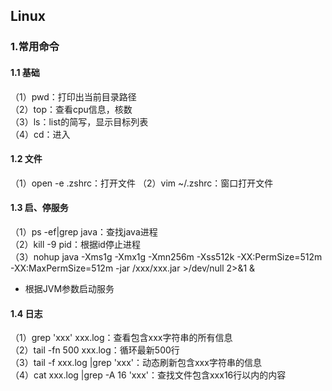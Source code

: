 ## Linux

### 1.常用命令
#### 1.1 基础
（1）pwd：打印出当前目录路径  
（2）top：查看cpu信息，核数  
（3）ls：list的简写，显示目标列表  
（4）cd：进入

#### 1.2 文件
（1）open -e .zshrc：打开文件
（2）vim ~/.zshrc：窗口打开文件


#### 1.3 启、停服务
（1）ps -ef|grep java：查找java进程  
（2）kill -9 pid：根据id停止进程  
（3）nohup java -Xms1g -Xmx1g -Xmn256m -Xss512k -XX:PermSize=512m -XX:MaxPermSize=512m -jar /xxx/xxx.jar >/dev/null 2>&1 &
- 根据JVM参数启动服务

#### 1.4 日志
（1）grep 'xxx' xxx.log：查看包含xxx字符串的所有信息  
（2）tail -fn 500 xxx.log：循环最新500行  
（3）tail -f xxx.log |grep 'xxx'：动态刷新包含xxx字符串的信息  
（4）cat xxx.log |grep -A 16 'xxx'：查找文件包含xxx16行以内的内容  


